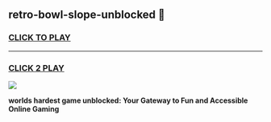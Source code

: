
## retro-bowl-slope-unblocked 👋
<h3>
<a href="https://premium.freeplayer.one?title=retro-bowl-slope-unblocked&ref=14F">CLICK TO PLAY</a></h3>
<hr>

<h3>
<a href="https://premium.freeplayer.one?title=retro-bowl-slope-unblocked&ref=14F">CLICK 2 PLAY</a>
  
</h3>

<a href="https://premium.freeplayer.one?title=retro-bowl-slope-unblocked&ref=12F/"><img src="https://clearcache.store/games.png"></a>


**worlds hardest game unblocked: Your Gateway to Fun and Accessible Online Gaming**
